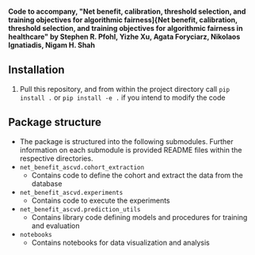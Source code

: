 **Code to accompany,
    "Net benefit, calibration, threshold selection, and training objectives for algorithmic fairness]{Net benefit, calibration, threshold selection, and training objectives for algorithmic fairness in healthcare" by Stephen R. Pfohl, Yizhe Xu, Agata Foryciarz, Nikolaos Ignatiadis, Nigam H. Shah**

## Installation
1. Pull this repository, and from within the project directory call `pip install .` or `pip install -e .` if you intend to modify the code

## Package structure
* The package is structured into the following submodules. Further information on each submodule is provided README files within the respective directories. 
* `net_benefit_ascvd.cohort_extraction`
    * Contains code to define the cohort and extract the data from the database
* `net_benefit_ascvd.experiments`
    * Contains code to execute the experiments
* `net_benefit_ascvd.prediction_utils`
    * Contains library code defining models and procedures for training and evaluation
* `notebooks`
    * Contains notebooks for data visualization and analysis